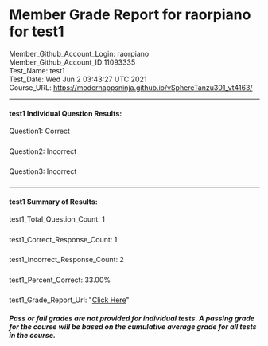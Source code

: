 # Member Grade Report for raorpiano for test1  
   
Member_Github_Account_Login: raorpiano  
Member_Github_Account_ID 11093335  
Test_Name: test1  
Test_Date: Wed Jun  2 03:43:27 UTC 2021  
Course_URL: https://modernappsninja.github.io/vSphereTanzu301_vt4163/  
   
---  
#### test1 Individual Question Results:  
Question1: Correct  
#####  
Question2: Incorrect  
#####  
Question3: Incorrect  
#####  
---  
#### test1 Summary of Results:  
test1_Total_Question_Count: 1  
#####  
test1_Correct_Response_Count: 1  
#####  
test1_Incorrect_Response_Count: 2  
#####  
test1_Percent_Correct: 33.00%  
#####  
test1_Grade_Report_Url: "[Click Here](https://github.com/modernappsninjas/raorpiano/blob/main/static/userdata/courses/vSphereTanzu301_vt4163/grade_report.pr252.test1.md)"
##### Pass or fail grades are not provided for individual tests. A passing grade for the course will be based on the cumulative average grade for all tests in the course.  
